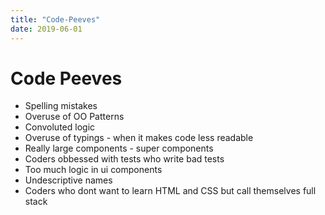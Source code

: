 ```yaml
---
title: "Code-Peeves"
date: 2019-06-01
---
```


# Code Peeves

- Spelling mistakes
- Overuse of OO Patterns
- Convoluted logic
- Overuse of typings - when it makes code less readable
- Really large components - super components
- Coders obbessed with tests who write bad tests
- Too much logic in ui components
- Undescriptive names
- Coders who dont want to learn HTML and CSS but call themselves full stack
